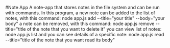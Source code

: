 #Note App
A note-app that stores notes in the file system and can be run with commands.
In this program, a new note can be added to the list of notes, with this command: node app.js add --title="your title" --body="your body" 
a note can be removed, with this command: node app.js remove --title="title of the note that you want to delete it" 
you can view list of notes: node app.js list 
and you can see details of a specific note: node app.js read --title="title of the note that you want read its body"
